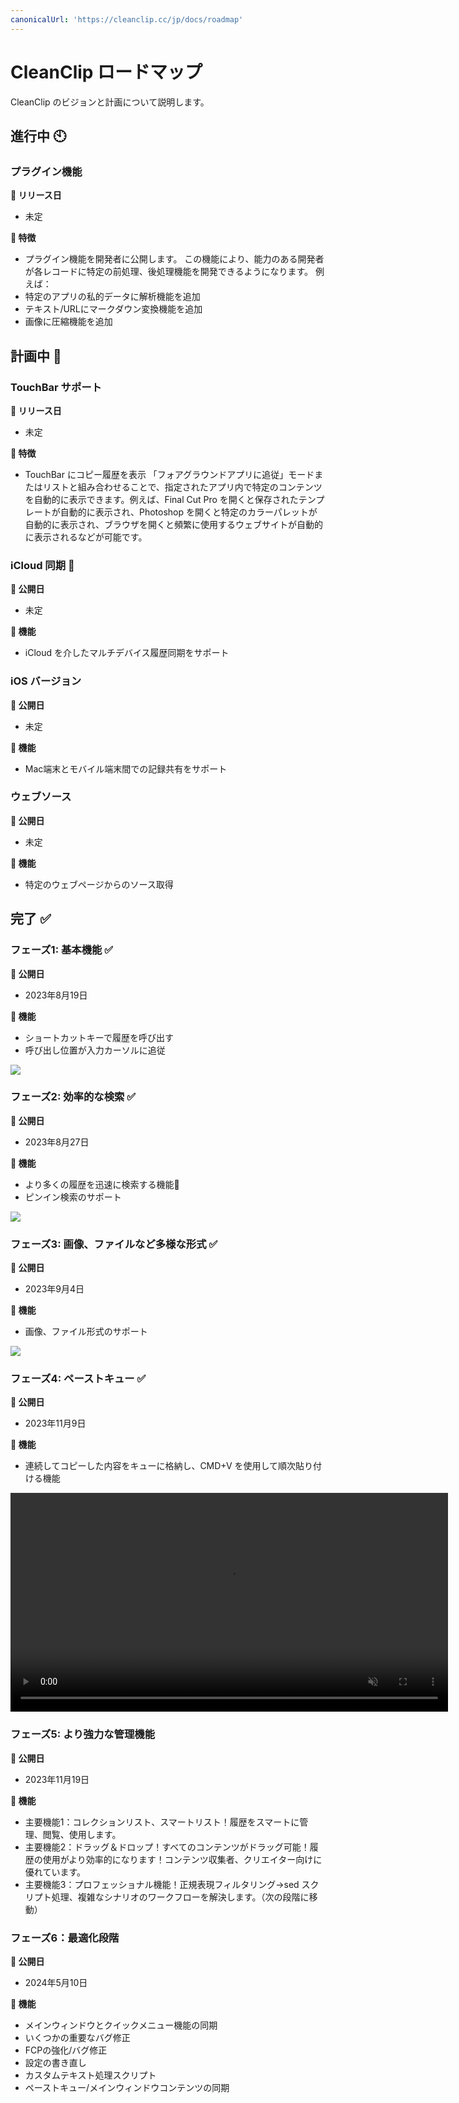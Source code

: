 ```yaml
---
canonicalUrl: 'https://cleanclip.cc/jp/docs/roadmap'
---
```


# CleanClip ロードマップ
CleanClip のビジョンと計画について説明します。

## 進行中 🕙
### プラグイン機能
**📅 リリース日**
- 未定

**🔧 特徴**
- プラグイン機能を開発者に公開します。
この機能により、能力のある開発者が各レコードに特定の前処理、後処理機能を開発できるようになります。
例えば：
- 特定のアプリの私的データに解析機能を追加
- テキスト/URLにマークダウン変換機能を追加
- 画像に圧縮機能を追加

## 計画中 📅

### TouchBar サポート
**📅 リリース日**
- 未定

**🔧 特徴**
- TouchBar にコピー履歴を表示
「フォアグラウンドアプリに追従」モードまたはリストと組み合わせることで、指定されたアプリ内で特定のコンテンツを自動的に表示できます。例えば、Final Cut Pro を開くと保存されたテンプレートが自動的に表示され、Photoshop を開くと特定のカラーパレットが自動的に表示され、ブラウザを開くと頻繁に使用するウェブサイトが自動的に表示されるなどが可能です。

### iCloud 同期 📅
**📅 公開日**
- 未定

**🔧 機能**
- iCloud を介したマルチデバイス履歴同期をサポート

### iOS バージョン
**📅 公開日**
- 未定

**🔧 機能**
- Mac端末とモバイル端末間での記録共有をサポート

### ウェブソース
**📅 公開日**
- 未定

**🔧 機能**
- 特定のウェブページからのソース取得

## 完了 ✅
### フェーズ1: 基本機能 ✅

**📅 公開日**
- 2023年8月19日

**🔧 機能**
- ショートカットキーで履歴を呼び出す
- 呼び出し位置が入力カーソルに追従

![](/images/roadmap/snap1.png)

### フェーズ2: 効率的な検索 ✅

**📅 公開日**
- 2023年8月27日

**🔧 機能**
- より多くの履歴を迅速に検索する機能📝
- ピンイン検索のサポート

![](/images/roadmap/snap2.png)

### フェーズ3: 画像、ファイルなど多様な形式 ✅
**📅 公開日**
- 2023年9月4日

**🔧 機能**
- 画像、ファイル形式のサポート

![](/images/roadmap/phase3.webp)

### フェーズ4: ペーストキュー ✅
**📅 公開日**
- 2023年11月9日

**🔧 機能**
- 連続してコピーした内容をキューに格納し、CMD+V を使用して順次貼り付ける機能

<video autoplay muted loop width=700>
    <source src="/videos/pastestack265.mp4" type="video/mp4">
    <iframe width="700" src="/videos/search.mp4" scrolling="no" border="0" frameborder="0" allow="autoplay; encrypted-media" allowfullscreen></iframe>
</video>


### フェーズ5: より強力な管理機能
**📅 公開日**
- 2023年11月19日

**🔧 機能**
- 主要機能1：コレクションリスト、スマートリスト！履歴をスマートに管理、閲覧、使用します。
- 主要機能2：ドラッグ＆ドロップ！すべてのコンテンツがドラッグ可能！履歴の使用がより効率的になります！コンテンツ収集者、クリエイター向けに優れています。
- 主要機能3：プロフェッショナル機能！正規表現フィルタリング→sed スクリプト処理、複雑なシナリオのワークフローを解決します。（次の段階に移動）

### フェーズ6：最適化段階
**📅 公開日**
- 2024年5月10日

**🔧 機能**
- メインウィンドウとクイックメニュー機能の同期
- いくつかの重要なバグ修正
- FCPの強化/バグ修正
- 設定の書き直し
- カスタムテキスト処理スクリプト
- ペーストキュー/メインウィンドウコンテンツの同期